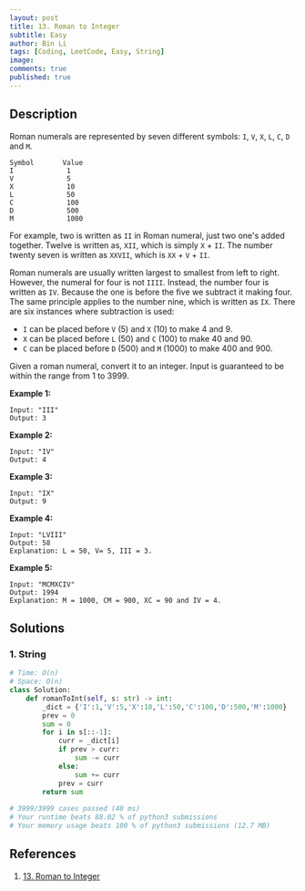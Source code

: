 ```yaml
---
layout: post
title: 13. Roman to Integer
subtitle: Easy
author: Bin Li
tags: [Coding, LeetCode, Easy, String]
image: 
comments: true
published: true
---
```


## Description

Roman numerals are represented by seven different symbols: `I`, `V`, `X`, `L`, `C`, `D` and `M`.

```
Symbol       Value
I             1
V             5
X             10
L             50
C             100
D             500
M             1000
```

For example, two is written as `II` in Roman numeral, just two one's added together. Twelve is written as, `XII`, which is simply `X` + `II`. The number twenty seven is written as `XXVII`, which is `XX` + `V` + `II`.

Roman numerals are usually written largest to smallest from left to right. However, the numeral for four is not `IIII`. Instead, the number four is written as `IV`. Because the one is before the five we subtract it making four. The same principle applies to the number nine, which is written as `IX`. There are six instances where subtraction is used:

- `I` can be placed before `V` (5) and `X` (10) to make 4 and 9. 
- `X` can be placed before `L` (50) and `C` (100) to make 40 and 90. 
- `C` can be placed before `D` (500) and `M` (1000) to make 400 and 900.

Given a roman numeral, convert it to an integer. Input is guaranteed to be within the range from 1 to 3999.

**Example 1:**

```
Input: "III"
Output: 3
```

**Example 2:**

```
Input: "IV"
Output: 4
```

**Example 3:**

```
Input: "IX"
Output: 9
```

**Example 4:**

```
Input: "LVIII"
Output: 58
Explanation: L = 50, V= 5, III = 3.
```

**Example 5:**

```
Input: "MCMXCIV"
Output: 1994
Explanation: M = 1000, CM = 900, XC = 90 and IV = 4.
```


## Solutions
### 1. String

```python
# Time: O(n)
# Space: O(n)
class Solution:
    def romanToInt(self, s: str) -> int:
        _dict = {'I':1,'V':5,'X':10,'L':50,'C':100,'D':500,'M':1000}
        prev = 0
        sum = 0
        for i in s[::-1]:
            curr = _dict[i]
            if prev > curr:
                sum -= curr
            else:
                sum += curr
            prev = curr
        return sum
        
# 3999/3999 cases passed (40 ms)
# Your runtime beats 88.02 % of python3 submissions
# Your memory usage beats 100 % of python3 submissions (12.7 MB)
```

## References
1. [13. Roman to Integer](https://leetcode.com/problems/roman-to-integer/)
